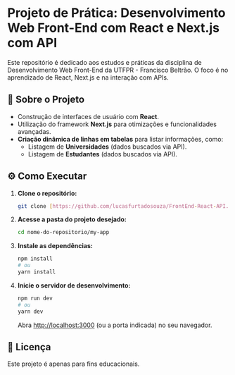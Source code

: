 # Projeto de Prática: Desenvolvimento Web Front-End com React e Next.js com API

Este repositório é dedicado aos estudos e práticas da disciplina de Desenvolvimento Web Front-End da UTFPR - Francisco Beltrão. O foco é no aprendizado de React, Next.js e na interação com APIs.

## 📝 Sobre o Projeto
* Construção de interfaces de usuário com **React**.
* Utilização do framework **Next.js** para otimizações e funcionalidades avançadas.
* **Criação dinâmica de linhas em tabelas** para listar informações, como:
    * Listagem de **Universidades** (dados buscados via API).
    * Listagem de **Estudantes** (dados buscados via API).

## ⚙️ Como Executar

1. **Clone o repositório:**
   ```bash
   git clone [https://github.com/lucasfurtadosouza/FrontEnd-React-API.git](https://github.com/lucasfurtadosouza/FrontEnd-React-API.git)
2.  **Acesse a pasta do projeto desejado:**
    ```bash
    cd nome-do-repositorio/my-app
    ```
3.  **Instale as dependências:**
    ```bash
    npm install
    # ou
    yarn install
    ```
4.  **Inicie o servidor de desenvolvimento:**
    ```bash
    npm run dev
    # ou
    yarn dev
    ```
    Abra [http://localhost:3000](http://localhost:3000) (ou a porta indicada) no seu navegador.


## 📄 Licença

Este projeto é apenas para fins educacionais.
